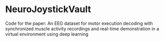 # NeuroJoystickVault
Code for the paper: An EEG dataset for motor execution decoding with synchronized muscle activity recordings and real-time demonstration in a virtual environment using deep learning
